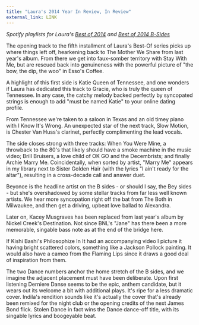 ```yaml
---
title: "Laura's 2014 Year In Review, In Review"
external_link: LINK
---
```


_Spotify playlists for Laura's [Best of 2014](https://play.spotify.com/user/boyceterous/playlist/0drm8bQYUeKL2rxGn9F6Dl) and [Best of 2014 B-Sides](https://play.spotify.com/user/boyceterous/playlist/6sTlPjviCNBGKCboQb3Yhm)_

The opening track to the fifth installment of Laura's Best-Of series picks up where things left off, hearkening back to The Mother We Share from last year's album. From there we get into faux-somber territory with Stay With Me, but are rescued back into genuineness with the powerful picture of "the bow, the dip, the woo" in Esso's Coffee.

A highlight of this first side is Katie Queen of Tennessee, and one wonders if Laura has dedicated this track to Gracie, who is truly the queen of Tennessee. In any case, the catchy melody backed perfectly by syncopated strings is enough to add "must be named Katie" to your online dating profile.

From Tennessee we're taken to a saloon in Texas and an old timey piano with I Know It's Wrong. An unexpected star of the next track, Slow Motion, is Chester Van Huss's clarinet, perfectly complimenting the lead vocals.

The side closes strong with three tracks: When You Were Mine, a throwback to the 80's that likely should have a smoke machine in the music video; Brill Bruisers, a love child of OK GO and the Decembrists; and finally Archie Marry Me. Coincidentally, when sorted by artist, "Marry Me" appears in my library next to Sister Golden Hair (with the lyrics "I ain't ready for the altar"), resulting in a cross-decade call and answer duet.

Beyonce is the headline artist on the B sides - or should I say, the Bey sides - but she's overshadowed by some stellar tracks from far less well known artists. We hear more syncopation right off the bat from The Both in Milwaukee, and then get a driving, upbeat love ballad to Alexandra.

Later on, Kacey Musgraves has been replaced from last year's album by Nickel Creek's Destination. Not since BNL's "Jane" has there been a more memorable, singable bass note as at the end of the bridge here.

If Kishi Bashi's Philosophize In It had an accompanying video I picture it having bright scattered colors, something like a Jackson Pollock painting. It would also have a cameo from the Flaming Lips since it draws a good deal of inspiration from them.

The two Dance numbers anchor the home stretch of the B sides, and we imagine the adjacent placement must have been deliberate. Upon first listening Derniere Danse seems to be the epic, anthem candidate, but it wears out its welcome a bit with additional plays. It's ripe for a less dramatic cover. Indila's rendition sounds like it's actually the cover that's already been remixed for the night club or the opening credits of the next James Bond flick. Stolen Dance in fact wins the Dance dance-off title, with its singable lyrics and boogeyable beat.
